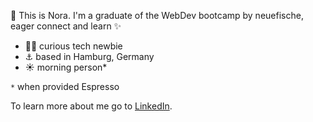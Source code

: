 👋 This is Nora. 
I'm a graduate of the WebDev bootcamp by neuefische, eager connect and learn ✨

* 👩‍💻 curious tech newbie
* ⚓ based in Hamburg, Germany
* ☀️ morning person*

`*` when provided Espresso

To learn more about me go to [LinkedIn](https://www.linkedin.com/in/nora-kauczor/?locale=en_US).
